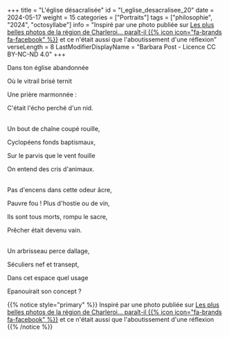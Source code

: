 +++
title = "L'église désacralisée"
id = "l_eglise_desacralisee_20"
date = 2024-05-17
weight = 15
categories = ["Portraits"]
tags = ["philosophie", "2024", "octosyllabe"]
info = "Inspiré par une photo publiée sur [Les plus belles photos de la région de Charleroi... paraît-il {{% icon icon=\"fa-brands fa-facebook\" %}}](https://www.facebook.com/groups/annie.ggoffaux) et ce n'était aussi que l'aboutissement d'une réflexion"
verseLength = 8
LastModifierDisplayName = "Barbara Post - Licence CC BY-NC-ND 4.0"
+++

Dans ton église abandonnée

Où le vitrail brisé ternit

Une prière marmonnée :

C'était l'écho perché d'un nid.

 \
Un bout de chaîne coupé rouille,

Cyclopéens fonds baptismaux,

Sur le parvis que le vent fouille

On entend des cris d'animaux.

 \
Pas d'encens dans cette odeur âcre,

Pauvre fou ! Plus d'hostie ou de vin,

Ils sont tous morts, rompu le sacre,

Prêcher était devenu vain.

 \
Un arbrisseau perce dallage,

Séculiers nef et transept,

Dans cet espace quel usage

Epanouirait son concept ?

{{% notice style="primary" %}}
Inspiré par une photo publiée sur [Les plus belles photos de la région de Charleroi... paraît-il {{% icon icon="fa-brands fa-facebook" %}}](https://www.facebook.com/groups/annie.ggoffaux) et ce n'était aussi que l'aboutissement d'une réflexion
{{% /notice %}}
